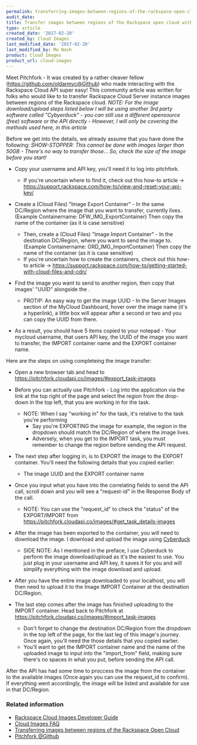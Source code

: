 ```yaml
---
permalink: transferring-images-between-regions-of-the-rackspace-open-cloud-with-pitchfork/
audit_date:
title: Transfer images between regions of the Rackspace open cloud with pitchfork
type: article
created_date: '2017-02-20'
created_by: Cloud Images
last_modified_date: '2017-02-20'
last_modified_by: Mo Nash
product: Cloud Images
product_url: cloud-images
---
```


Meet Pitchfork - It was created by a rather cleaver fellow (https://github.com/oldarmyc@Github) who made interacting with the Rackspace Cloud API super easy!
This community article was written for folks who would like to to transfer Rackspace Cloud Server instance images between regions of the Rackspace cloud.
*NOTE: For the image download/upload steps listed below I will be using another 3rd party software called "Cybyerduck" - you can still use a different opensource (free) software or the API directly - However, I will only be covering the methods used here, in this article*


Before we get into the details, we already assume that you have done the following:
*SHOW-STOPPER: This cannot be done with images larger than 50GB - There's no way to transfer those... So, check the size of the image before you start!*

-   Copy your username and API key, you'll need it to log into pitchfork.
    -   If you're uncertain where to find it, check out this how-to article -> https://support.rackspace.com/how-to/view-and-reset-your-api-key/

-   Create a (Cloud Files) "Image Export Container" - In the same DC/Region where the image that you want to transfer, currently lives. (Example Containername: DFW_IMG_ExportContainer) Then copy the name of the container (as it is case sensitive)
    -   Then, create a (Cloud Files) "Image Import Container" - In the destination DC/Region, where you want to send the image to. (Example Containername: ORD_IMG_ImportContainer) Then copy the name of the container (as it is case sensitive)
    -   If you're uncertain how to create the containers, check out this how-to article -> https://support.rackspace.com/how-to/getting-started-with-cloud-files-and-cdn/
        
-   Find the image you want to send to another region, then copy that images' "UUID" alongside the .
    -   PROTIP: An easy way to get the image UUID - In the Server Images section of the MyCloud Dashboard, hover over the image name (it's a hyperlink), a little box will appear after a second or two and you can copy the UUID from there.

-   As a result, you should have 5 items copied to your notepad - Your mycloud username, that users API key, the UUID of the image you want to transfer, the IMPORT container name and the EXPORT container name.


Here are the steps on using completeing the image transfer:
-   Open a new browser tab and head to https://pitchfork.cloudapi.co/images/#export_task-images

-   Before you can actually use Pitchfork - Log into the application via the link at the top right of the page and select the region from the drop-down in the top left, that you are working in for the task.
    -   NOTE: When I say "working in" for the task, it's relative to the task you're performing
        -   Say you're EXPORTING the image for example, the region in the dropdown should match the DC/Region of where the image lives.
        -   Adversely, when you get to the IMPORT task, you must remember to change the region before sending the API request.

-   The next step after logging in, is to EXPORT the image to the EXPORT container. You'll need the following details that you copied earlier:
    -   The image UUID and the EXPORT container name

-   Once you input what you have into the correlating fields to send the API call, scroll down and you will see a "request-id" in the Response Body of the call.
    -   NOTE: You can use the "request_id" to check the "status" of the EXPORT/IMPORT from https://pitchfork.cloudapi.co/images/#get_task_details-images

-   After the image has been exported to the container, you will need to download the image. I download and upload the image using [Cyberduck](https://cyberduck.io/)
    -   SIDE NOTE: As I mentioned in the preface, I use Cyberduck to perform the image download/upload as it's the easiest to use. You just plug in your username and API key, it saves it for you and will simplify everything with the image download and upload.
    
-   After you have the entire image downloaded to your localhost, you will then need to upload it to the Image IMPORT Container at the destination DC/Region.

-   The last step comes after the image has finished uploading to the IMPORT container. Head back to Pitchfork at https://pitchfork.cloudapi.co/images/#import_task-images
    -   Don't forget to change the destination DC/Region from the dropdown in the top left of the page, for the last leg of this image's journey. Once again, you'll need the those details that you copied earlier.
    -   You'll want to get the IMPORT container name and the name of the uploaded image to input into the "import_from" field, making sure there's no spaces in what you put, before sending the API call.

After the API has had some time to proccess the image from the container to the available images (Once again you can use the request_id to confirm).
    If everything went accordingly, the image will be listed and available for use in that DC/Region.

### Related information

-   [Rackspace Cloud Images Developer Guide](https://developer.rackspace.com/docs/cloud-images/v2/developer-guide/)
-   [Cloud Images FAQ](/how-to/cloud-images-faq)
-   [Transferring images between regions of the Rackspace Open Cloud](/how-to/transferring-images-between-regions-of-the-rackspace-open-cloud)
-   [Pitchfork @Github](https://github.com/oldarmyc/pitchfork)
